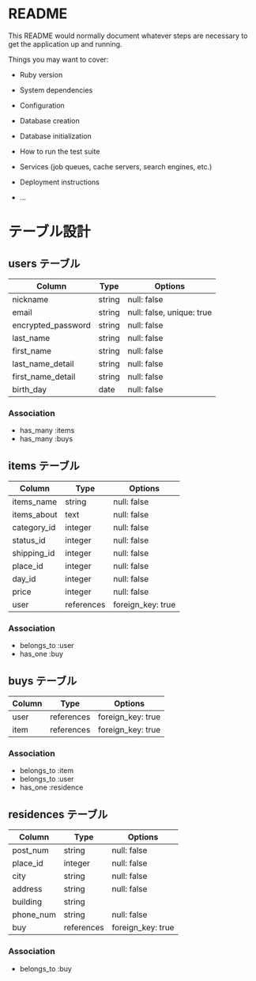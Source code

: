 # README

This README would normally document whatever steps are necessary to get the
application up and running.

Things you may want to cover:

* Ruby version

* System dependencies

* Configuration

* Database creation

* Database initialization

* How to run the test suite

* Services (job queues, cache servers, search engines, etc.)

* Deployment instructions

* ...

# テーブル設計

## users テーブル

| Column                | Type   | Options                   |
| --------------------- | ------ | ------------              |
| nickname              | string | null: false               |
| email                 | string | null: false, unique: true |
| encrypted_password    | string | null: false               |
| last_name             | string | null: false               |
| first_name            | string | null: false               |
| last_name_detail      | string | null: false               |
| first_name_detail     | string | null: false               |
| birth_day             | date   | null: false               |


### Association
- has_many :items
- has_many :buys

## items テーブル
| Column      | Type       | Options           |
| ----------- | ---------- | ----------------- |
| items_name  | string     | null: false       |
| items_about | text       | null: false       |
| category_id | integer    | null: false       |
| status_id   | integer    | null: false       |
| shipping_id | integer    | null: false       |
| place_id    | integer    | null: false       |
| day_id      | integer    | null: false       |
| price       | integer    | null: false       |
| user        | references | foreign_key: true |



### Association
- belongs_to :user
- has_one :buy

## buys テーブル
| Column | Type       | Options           |
| ----   | ---------- | ----------------- |
| user   | references | foreign_key: true |
| item   | references | foreign_key: true |


### Association
- belongs_to :item
- belongs_to :user
- has_one :residence



## residences テーブル
| Column     | Type       | Options           |
| ------     | ---------- | ----------------- |
| post_num   | string     | null: false       |
| place_id   | integer    | null: false       |
| city       | string     | null: false       |
| address    | string     | null: false       |
| building   | string     |                   |
| phone_num  | string     | null: false       |
| buy        | references | foreign_key: true |


### Association
- belongs_to :buy

